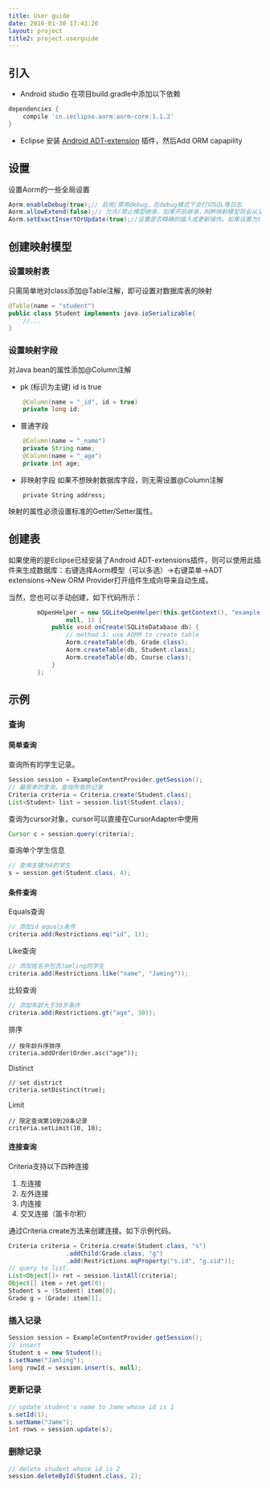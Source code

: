 ```yaml
---
title: User guide
date: 2016-01-30 17:43:26
layout: project
title2: project.userguide
---
```


## 引入
- Android studio
在项目build.gradle中添加以下依赖
```gradle
dependencies {
    compile 'cn.ieclipse.aorm:aorm-core:1.1.2'
}
```
- Eclipse
安装 [Android ADT-extension](https://marketplace.eclipse.org/content/android-adt-extensions) 插件，然后Add ORM capapility

## 设置

设置Aorm的一些全局设置
```java
Aorm.enableDebug(true);// 启用/禁用debug，在debug模式下会打印SQL等日志
Aorm.allowExtend(false);// 允许/禁止模型继承，如果开启继承，ROM映射模型将会从父类中查找映射字段
Aorm.setExactInsertOrUpdate(true);//设置是否精确的插入或更新操作。如果设置为true, 在执行写操作之前先查询数据库，如果查询出来的对象不存在，则插入新数据；如果存在，则更新数据库。如果设置为false，那么则根据主键是否为0来决定插入或更新操作（如果主键大于0，则执行更新操作，有可能会导致更新失败）。
```

## 创建映射模型

### 设置映射表
只需简单地对class添加@Table注解，即可设置对数据库表的映射

```java
@Table(name = "student")
public class Student implements java.ioSerializable{
    //...
}
```

### 设置映射字段
对Java bean的属性添加@Column注解

- pk (标识为主键)
id is true
```java
    @Column(name = "_id", id = true)
    private long id;
```
- 普通字段
```java
    @Column(name = "_name")
    private String name;
    @Column(name = "_age")
    private int age;
```
- 非映射字段
如果不想映射数据库字段，则无需设置@Column注解
```
    private String address;
```

映射的属性必须设置标准的Getter/Setter属性。

## 创建表
如果使用的是Eclipse已经安装了Android ADT-extensions插件，则可以使用此插件来生成数据库：右键选择Aorm模型（可以多选）->右键菜单->ADT extensions->New ORM Provider打开组件生成向导来自动生成。

当然，您也可以手动创建，如下代码所示：
```java
        mOpenHelper = new SQLiteOpenHelper(this.getContext(), "example.db",
                null, 1) {
            public void onCreate(SQLiteDatabase db) {
                // method 3: use AORM to create table
                Aorm.createTable(db, Grade.class);
                Aorm.createTable(db, Student.class);
                Aorm.createTable(db, Course.class);
            }
        };
```

## 示例

### 查询

#### 简单查询
查询所有的学生记录。
```java
Session session = ExampleContentProvider.getSession();
// 最简单的查询，查询所有的记录
Criteria criteria = Criteria.create(Student.class);
List<Student> list = session.list(Student.class);
```
查询为cursor对象，cursor可以直接在CursorAdapter中使用
```java
Cursor c = session.query(criteria);
```

查询单个学生信息
```java
// 查询主键为4的学生
s = session.get(Student.class, 4);
```
#### 条件查询
Equals查询
```java
// 添加id equals条件
criteria.add(Restrictions.eq("id", 1));
```
Like查询
```java
// 添加姓名中包含Jamling的学生
criteria.add(Restrictions.like("name", "Jaming"));
```
比较查询
```java
// 添加年龄大于30岁条件
criteria.add(Restrictions.gt("age", 30));
```
排序
```
// 按年龄升序排序
criteria.addOrder(Order.asc("age"));
```
Distinct
```
// set district
criteria.setDistinct(true);
```
Limit
```
// 限定查询第10到20条记录
criteria.setLimit(10, 10);
```

#### 连接查询
Criteria支持以下四种连接
1. 左连接
2. 左外连接
3. 内连接
4. 交叉连接（笛卡尔积）

通过Criteria.create方法来创建连接。如下示例代码。

```java
Criteria criteria = Criteria.create(Student.class, "s")
                .addChild(Grade.class, "g")
                .add(Restrictions.eqProperty("s.id", "g.sid"));
// query to list.
List<Object[]> ret = session.listAll(criteria);
Object[] item = ret.get(0);
Student s = (Student) item[0];
Grade g = (Grade) item[1];
```

### 插入记录

```java
Session session = ExampleContentProvider.getSession();
// insert
Student s = new Student();
s.setName("Jamling");
long rowId = session.insert(s, null);
```

### 更新记录

```java
// update student's name to Jame whose id is 1
s.setId(1);
s.setName("Jame");
int rows = session.update(s);
```

### 删除记录

```java
// delete student whose id is 2
session.deleteById(Student.class, 2);
```
